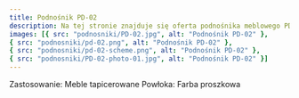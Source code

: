 ```yaml
---
title: Podnośnik PD-02
description: Na tej stronie znajduje się oferta podnośnika meblowego PD-02 przeznaczonego do mebli tapicerowanych. Wszelkich szczegółowych informacji, chętnie udzielimy drogą telefoniczną.
images: [{ src: "podnosniki/PD-02.jpg", alt: "Podnośnik PD-02" },
{ src: "podnosniki/pd-02.png", alt: "Podnośnik PD-02" },
{ src: "podnosniki/pd-02-scheme.png", alt: "Podnośnik PD-02" },
{ src: "podnosniki/PD-02-photo-01.jpg", alt: "Podnośnik PD-02" }]
---
```


Zastosowanie: Meble tapicerowane
Powłoka: Farba proszkowa
